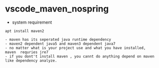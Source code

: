 # vscode_maven_nospring
- system requirement
```
apt install maven2
```
    - maven has its seperated java runtime dependency
    - maven2 dependent java5 and maven3 dependent java7
    - no matter what is your project use and what you have installed, maven  requries jre7
    - if you dont't install maven , you cannt do anything depend on maven like dependency analyze.
